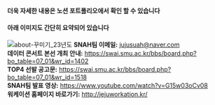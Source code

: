 #### 더욱 자세한 내용은 노션 포트폴리오에서 확인 할 수 있습니다
#### 아래 이미지도 간단히 요약되어 있습니다
![about-꾸미기_23년도](https://user-images.githubusercontent.com/101118558/212492420-8d4076e0-6918-4c13-93ff-cbce9c2e3bd9.png)
**SNAH팀 이메일:** jujusuah@naver.com <br>
**데이터 콘서트 본선 개최 안내:** https://swai.smu.ac.kr/bbs/board.php?bo_table=07_01&wr_id=1402 <br>
**TOP4 선발 공고문:** https://swai.smu.ac.kr/bbs/board.php?bo_table=07_01&wr_id=1518 <br>
**SNAH팀 발표 영상:** https://www.youtube.com/watch?v=G15w03oCv08 <br>
**워케이션 홈페이지 바로가기:** http://jejuworkation.kr/





































